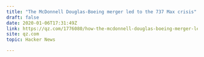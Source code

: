```yaml
---
title: "The McDonnell Douglas-Boeing merger led to the 737 Max crisis"
draft: false
date: 2020-01-06T17:31:49Z
link: https://qz.com/1776080/how-the-mcdonnell-douglas-boeing-merger-led-to-the-737-max-crisis/?utm_medium=RSS&utm_source=hune
site: qz.com
topic: Hacker News  

---
```

